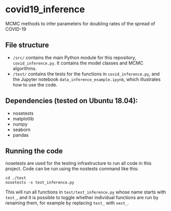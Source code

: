 # covid19_inference
MCMC methods to infer parameters for doubling rates of the spread of COVID-19

## File structure

- `/src/` contains the main Python module for this repository, `covid_inference.py`. It contains the model classes and MCMC algorithms.
- `/test/` contains the tests for the functions in `covid_inference.py`, and the Jupyter notebook `data_inference_example.ipynb`, which illustrates how to use the code.

## Dependencies (tested on Ubuntu 18.04):

- nosetests
- matplotlib
- numpy
- seaborn
- pandas

## Running the code

nosetests are used for the testing infrastructure to run all code in this project. Code can be run using the nostests command like this:

~~~
cd ./test
nosetests -s test_inference.py
~~~

This will run all functions in `test/test_inference.py` whose name starts with `test_`, and it is possible to toggle whether individual functions are run by renaming them, for example by replacing `test_` with `xest_`.
